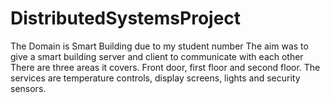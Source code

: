# DistributedSystemsProject
The Domain is Smart Building due to my student number
The aim was to give a smart building server and client to communicate with each other
There are three areas it covers. Front door, first floor and second floor.
The services are temperature controls, display screens, lights and security sensors. 
